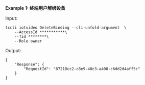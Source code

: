**Example 1: 终端用户解绑设备**



Input: 

```
tccli iotvideo DeleteBinding --cli-unfold-argument  \
    --AccessId ***********\
    --Tid ********\
    --Role owner
```

Output: 
```
{
    "Response": {
        "RequestId": "87218cc2-c8e9-40c3-a408-c6dd2d4aff5c"
    }
}
```

